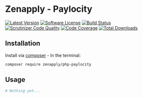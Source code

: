 # Zenapply - Paylocity
[![Latest Version](https://img.shields.io/github/release/zenapply/php-paylocity.svg?style=flat-square)](https://github.com/zenapply/php-paylocity/releases)
[![Software License](https://img.shields.io/badge/license-MIT-brightgreen.svg?style=flat-square)](LICENSE.md)
[![Build Status](https://travis-ci.org/zenapply/php-paylocity.svg?branch=master)](https://travis-ci.org/zenapply/php-paylocity)
[![Scrutinizer Code Quality](https://scrutinizer-ci.com/g/zenapply/php-paylocity/badges/quality-score.png?b=master)](https://scrutinizer-ci.com/g/zenapply/php-paylocity/?branch=master)
[![Code Coverage](https://scrutinizer-ci.com/g/zenapply/php-paylocity/badges/coverage.png?b=master)](https://scrutinizer-ci.com/g/zenapply/php-paylocity/?branch=master)
[![Total Downloads](https://img.shields.io/packagist/dt/zenapply/php-paylocity.svg?style=flat-square)](https://packagist.org/packages/zenapply/php-paylocity)


## Installation

Install via [composer](https://getcomposer.org/) - In the terminal:
```bash
composer require zenapply/php-paylocity
```

## Usage
```php
# Nothing yet...
```
